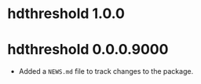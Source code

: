# hdthreshold 1.0.0

# hdthreshold 0.0.0.9000

* Added a `NEWS.md` file to track changes to the package.
